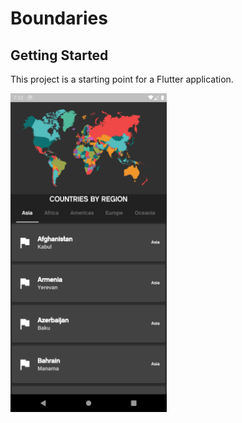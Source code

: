 # Boundaries

 ## Getting Started

  This project is a starting point for a Flutter application.
  
  <img src='https://github.com/ishaileshmishra/boundries/blob/master/assets/screen1.png' width='250' height='510'/>

